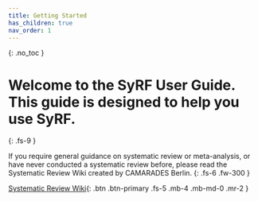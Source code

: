 ```yaml
---
title: Getting Started
has_children: true
nav_order: 1
---
```


{: .no_toc }

# Welcome to the SyRF User Guide. This guide is designed to help you use SyRF.
{: .fs-9 }

If you require general guidance on systematic review or meta-analysis, or have never conducted a systematic review before, please read the Systematic Review Wiki created by CAMARADES Berlin.
{: .fs-6 .fw-300 }

[Systematic Review Wiki](http://camarades.de/){: .btn .btn-primary .fs-5 .mb-4 .mb-md-0 .mr-2 }
